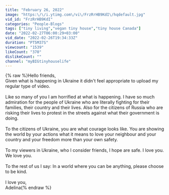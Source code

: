 ```yaml
---
title: "February 26, 2022"
image: "https:\/\/i.ytimg.com\/vi\/FrzRrHB9KdI\/hqdefault.jpg"
vid_id: "FrzRrHB9KdI"
categories: "People-Blogs"
tags: ["tiny living","vegan tiny house","tiny house Canada"]
date: "2022-02-27T06:00:29+03:00"
vid_date: "2022-02-26T19:34:33Z"
duration: "PT5M37S"
viewcount: "1539"
likeCount: "370"
dislikeCount: ""
channel: "myBIGtinyhouselife"
---
```

{% raw %}Hello friends,<br />Given what is happening in Ukraine it didn't feel appropriate to upload my regular type of video.<br /><br />Like so many of you I am horrified at what is happening.  I have so much admiration for the people of Ukraine who are literally fighting for their families, their country and their lives.  Also for the citizens of Russia who are risking their lives to protest in the streets against what their government is doing.  <br /><br />To the citizens of Ukraine, you are what courage looks like.  You are showing the world by your actions what it means to love your neighbour and your country and your freedom more than your own safety.  <br /><br />To my viewers in Ukraine, who I consider friends, I hope are safe. I love you.  We love you.<br /><br />To the rest of us I say: In a world where you can be anything, please choose to be kind.<br /><br />I love you,<br />Adelina{% endraw %}

